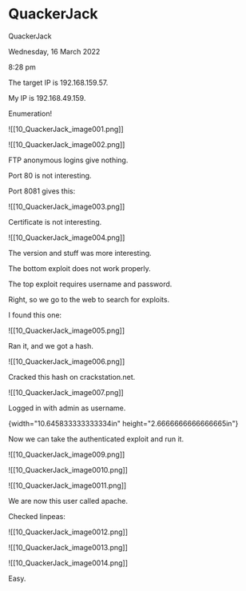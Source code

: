 # QuackerJack

QuackerJack

Wednesday, 16 March 2022

8:28 pm

The target IP is 192.168.159.57.

My IP is 192.168.49.159.

&#x20;

Enumeration!

!\[\[10\_QuackerJack\_image001.png]]

&#x20;

!\[\[10\_QuackerJack\_image002.png]]

FTP anonymous logins give nothing.

Port 80 is not interesting.

&#x20;

Port 8081 gives this:

!\[\[10\_QuackerJack\_image003.png]]

Certificate is not interesting.

&#x20;

!\[\[10\_QuackerJack\_image004.png]]

The version and stuff was more interesting.

&#x20;

The bottom exploit does not work properly.

The top exploit requires username and password.

&#x20;

Right, so we go to the web to search for exploits.

I found this one:

!\[\[10\_QuackerJack\_image005.png]]

&#x20;

Ran it, and we got a hash.

!\[\[10\_QuackerJack\_image006.png]]

&#x20;

Cracked this hash on crackstation.net.

!\[\[10\_QuackerJack\_image007.png]]

&#x20;

Logged in with admin as username.

{width="10.645833333333334in" height="2.6666666666666665in"}

&#x20;

Now we can take the authenticated exploit and run it.

&#x20;

!\[\[10\_QuackerJack\_image009.png]]

&#x20;

!\[\[10\_QuackerJack\_image0010.png]]

&#x20;

!\[\[10\_QuackerJack\_image0011.png]]

We are now this user called apache.

&#x20;

Checked linpeas:

!\[\[10\_QuackerJack\_image0012.png]]

&#x20;

!\[\[10\_QuackerJack\_image0013.png]]

&#x20;

!\[\[10\_QuackerJack\_image0014.png]]

Easy.

&#x20;

&#x20;
